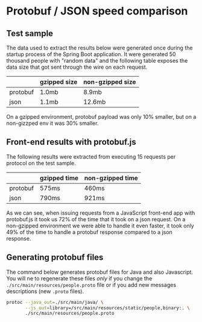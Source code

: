 # Protobuf / JSON speed comparison

## Test sample

The data used to extract the results below were generated once during the startup process of the Spring Boot application.
It were generated 50 thousand people with "random data" and the following table exposes the data size that got sent through
the wire on each request.

|          | gzipped size | non-gzipped size |
|----------|-------------|-----------------|
| protobuf |    1.0mb    |       8.9mb     |
| json     |    1.1mb    |      12.6mb     |

On a gzipped environment, protobuf payload was only 10% smaller, but on a non-gizzped env it was 30% smaller.

## Front-end results with protobuf.js

The following results were extracted from executing 15 requests per protocol on the test sample.

|          | gzipped time | non-gzipped time |
|----------|-------------|-----------------|
| protobuf |    575ms    |      460ms      |
| json     |    790ms    |      921ms      |

As we can see, when issuing requests from a JavaScript front-end app with protobuf.js it took us 72% of the time that 
it took on a json request. On a non-gzipped environment we were able to handle it even faster, it took only 49% of the 
time to handle a protobuf response compared to a json response.



## Generating protobuf files

The command below generates protobuf files for Java and also Javascript. You will ne to regenerate these files *only* if
you change the `./src/main/resources/people.proto` file or if you add new messages descriptions (new `.proto` files).

```bash
protoc --java_out=./src/main/java/ \
       --js_out=library=/src/main/resources/static/people,binary:. \
       ./src/main/resources/people.proto
```

